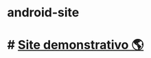 # android-site
# # <a href="https://josehenriques10.github.io/android-site/" target="_blank" rel="external">Site demonstrativo 🌎</a>
 
